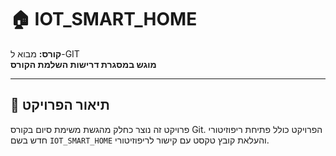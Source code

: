 # 🏠 IOT_SMART_HOME

**קורס:** מבוא ל-GIT  
**מוגש במסגרת דרישות השלמת הקורס**

---

## 📌 תיאור הפרויקט

פרויקט זה נוצר כחלק מהגשת משימת סיום בקורס Git.
הפרויקט כולל פתיחת ריפוזיטורי חדש בשם `IOT_SMART_HOME` והעלאת קובץ טקסט עם קישור לריפוזיטורי.
